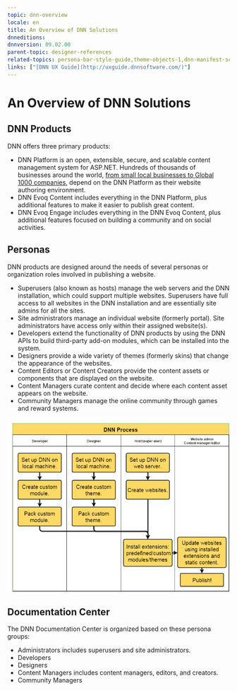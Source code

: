 ```yaml
---
topic: dnn-overview
locale: en
title: An Overview of DNN Solutions
dnneditions: 
dnnversion: 09.02.00
parent-topic: designer-references
related-topics: persona-bar-style-guide,theme-objects-1,dnn-manifest-schema,designers-included-modules-overview,requirements,product-versions,control-bar-to-persona-bar,persona-bar-by-role,dnn-license,DNN-security,more-resources
links: ["[DNN UX Guide](http://uxguide.dnnsoftware.com/)"]
---
```


# An Overview of DNN Solutions

## DNN Products

DNN offers three primary products:

*   DNN Platform is an open, extensible, secure, and scalable content management system for ASP.NET. Hundreds of thousands of businesses around the world, [from small local businesses to Global 1000 companies](http://www.dnnsoftware.com/solutions/our-customers), depend on the DNN Platform as their website authoring environment.
*   DNN Evoq Content includes everything in the DNN Platform, plus additional features to make it easier to publish great content.
*   DNN Evoq Engage includes everything in the DNN Evoq Content, plus additional features focused on building a community and on social activities.

## Personas

DNN products are designed around the needs of several personas or organization roles involved in publishing a website.

*   Superusers (also known as hosts) manage the web servers and the DNN installation, which could support multiple websites. Superusers have full access to all websites in the DNN installation and are essentially site admins for all the sites.
*   Site administrators manage an individual website (formerly portal). Site administrators have access only within their assigned website(s).
*   Developers extend the functionality of DNN products by using the DNN APIs to build third-party add-on modules, which can be installed into the system.
*   Designers provide a wide variety of themes (formerly skins) that change the appearance of the websites.
*   Content Editors or Content Creators provide the content assets or components that are displayed on the website.
*   Content Managers curate content and decide where each content asset appears on the website.
*   Community Managers manage the online community through games and reward systems.

  

![DNN workflow with roles](/images/gra-DNNRoles.png)

  

## Documentation Center

The DNN Documentation Center is organized based on these persona groups:

*   Administrators includes superusers and site administrators.
*   Developers
*   Designers
*   Content Managers includes content managers, editors, and creators.
*   Community Managers